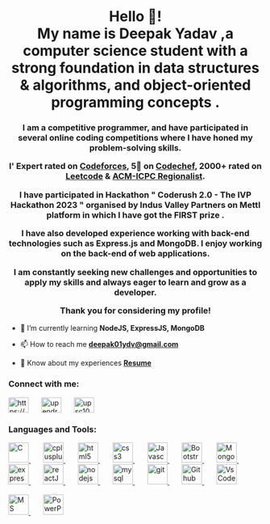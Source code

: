 <h1 align="center">Hello 👋! <br> My name is Deepak Yadav ,a computer science student with a strong foundation in data structures & algorithms, and object-oriented programming concepts .</h1>

<h3 align="center"> I am a competitive programmer, and have participated in several online coding competitions where I have honed my problem-solving skills.
 
  I' Expert rated on <a href="https://codeforces.com/profile/Deepakydv">Codeforces</a>, 5🌟 on <a href="https://www.codechef.com/users/yaddeepak">Codechef</a>, 2000+ rated on <a href="https://leetcode.com/aaddd/">Leetcode</a>  & <a href="https://drive.google.com/file/d/1kFHPhiSDMkiSxZX4oRhimH1QEx4a5Zwo/view?usp=sharing">ACM-ICPC Regionalist</a>.

I have participated in Hackathon " Coderush 2.0 - The IVP Hackathon 2023 " organised by Indus Valley Partners on Mettl platform in which I have got the FIRST prize .

I have also developed experience working with back-end technologies such as Express.js and MongoDB. I enjoy working on the back-end of web applications.

I am constantly seeking new challenges and opportunities to apply my skills and always eager to learn and grow as a developer.

Thank you for considering  my  profile!</h3>

<!-- <p align="left"> <img src="https://komarev.com/ghpvc/?username=upendra2001&label=Profile%20views&color=0e75b6&style=flat" alt="upendra2001" /> </p> -->

<!-- - 🔭 I’m currently working on Sentiment Analysis and <a href="https://social-media-app-by-upendra.vercel.app/" target="_blank">Social Media App</a> -->

- 🌱 I’m currently learning **NodeJS, ExpressJS, MongoDB**

- 📫 How to reach me **deepak01ydv@gmail.com**

- 📄 Know about my experiences <a href="https://drive.google.com/file/d/1LraxeiSxeAldEc5hfNp8Lw2Hsh08LlId/view?usp=sharing"><b>Resume</b></a>

<h3 align="left">Connect with me:</h3>
<p align="left">
<a href="https://www.linkedin.com/in/deepak-yadav-1272551a6/" target="blank"><img align="center" src="https://www.vectorlogo.zone/logos/linkedin/linkedin-icon.svg" alt="https://www.linkedin.com/in/upendrasc2001/" height="30" width="40" /></a>
&ensp;&ensp;&ensp;<a href="https://www.codechef.com/users/yaddeepak" target="blank"><img align="center" src="https://upload.wikimedia.org/wikipedia/en/thumb/7/7b/Codechef%28new%29_logo.svg/1920px-Codechef%28new%29_logo.svg.png" alt="upendrasc2001" height="30" width="40" /></a>
&ensp;&ensp;&ensp;<a href="https://leetcode.com/aaddd/" target="blank"><img align="center" src="https://upload.wikimedia.org/wikipedia/commons/1/19/LeetCode_logo_black.png" alt="upsc1002" height="30" width="40" /></a>
<!-- <a href="https://auth.geeksforgeeks.org/user/upendrasc2001" target="blank"><img align="center" src="https://upload.wikimedia.org/wikipedia/commons/4/43/GeeksforGeeks.svg" alt="upendrasc2001" height="30" width="40" /></a> -->
<!-- <a href="https://medium.com/@upendrasc2001" target="blank"><img align="center" src="https://upload.wikimedia.org/wikipedia/commons/0/0d/Medium_%28website%29_logo.svg" alt="https://medium.com/@upendrasc2001" height="30" width="40" /></a> -->
</p>

<h3 align="left">Languages and Tools:</h3>
<p align="left"> 
  <!-- C -->
  <a href="https://www.cprogramming.com/" target="_blank" rel="noreferrer"> 
    <img src="https://upload.wikimedia.org/wikipedia/commons/1/18/C_Programming_Language.svg" alt="C" width="40" height="40"/> </a> 
  &ensp;&ensp;&ensp;
  <!-- C++ -->
  <a href="https://www.w3schools.com/cpp/" target="_blank" rel="noreferrer"> 
    <img src="https://upload.wikimedia.org/wikipedia/commons/1/18/ISO_C%2B%2B_Logo.svg" alt="cplusplus" width="40" height="40"/> </a> 
  &ensp;&ensp;&ensp;
  <!-- HTML -->
  <a href="https://www.w3.org/html/" target="_blank" rel="noreferrer"> 
    <img src="https://www.vectorlogo.zone/logos/w3_html5/w3_html5-icon.svg" alt="html5" width="40" height="40"/> </a> 
  &ensp;&ensp;&ensp;
  <!-- CSS -->
  <a href="https://www.w3schools.com/css/" target="_blank" rel="noreferrer"> 
    <img src="https://www.vectorlogo.zone/logos/w3_css/w3_css-official.svg" alt="css3" width="40" height="40"/> </a> 
  &ensp;&ensp;&ensp;
  <!-- Javascript -->
  <a href="https://developer.mozilla.org/en-US/docs/Web/JavaScript" target="_blank" rel="noreferrer"> 
    <img src="https://upload.wikimedia.org/wikipedia/commons/b/ba/Javascript_badge.svg" alt="Javascript" width="40" height="40"/> </a> 
  &ensp;&ensp;&ensp;
  <!-- BootStrap -->
  <a href="https://getbootstrap.com" target="_blank" rel="noreferrer"> 
    <img src="https://www.vectorlogo.zone/logos/getbootstrap/getbootstrap-icon.svg" alt="Bootstrap" width="40" height="40"/> </a> 
  &ensp;&ensp;&ensp;
  <!-- MongoDB -->
  <a href="https://www.mongodb.com/" target="_blank" rel="noreferrer"> 
    <img src="https://www.vectorlogo.zone/logos/mongodb/mongodb-icon.svg" alt="MongoDB" width="40" height="40"/> </a> 
  &ensp;&ensp;&ensp;
  <!-- ExpressJS -->
  <a href="https://expressjs.com" target="_blank" rel="noreferrer"> 
  <img src="https://upload.wikimedia.org/wikipedia/commons/6/64/Expressjs.png" alt="expressJS" width="40" height="40"/> </a>
  &ensp;&ensp;&ensp;
  <!-- ReactJS -->
  <a href="https://reactnative.dev/" target="_blank" rel="noreferrer"> 
    <img src="https://reactnative.dev/img/header_logo.svg" alt="reactJS" width="40" height="40"/> </a> 
  &ensp;&ensp;&ensp;
  <!-- NodeJS -->
  <a href="https://nodejs.org" target="_blank" rel="noreferrer"> 
    <img src="https://upload.wikimedia.org/wikipedia/commons/d/d9/Node.js_logo.svg" alt="nodejs" width="40" height="40"/> </a> 
  &ensp;&ensp;&ensp;
  <!-- MySQL -->
  <a href="https://www.mysql.com/" target="_blank" rel="noreferrer"> 
    <img src="https://www.vectorlogo.zone/logos/mysql/mysql-official.svg" alt="mysql" width="40" height="40"/> </a> 
  &ensp;&ensp;&ensp;
  <!-- Git -->
  <a href="https://git-scm.com/" target="_blank" rel="noreferrer"> 
    <img src="https://www.vectorlogo.zone/logos/git-scm/git-scm-icon.svg" alt="git" width="40" height="40"/> </a> 
  &ensp;&ensp;&ensp;
  <!-- Github -->
  <a href="https://github.com/" target="_blank" rel="noreferrer"> 
    <img src="https://upload.wikimedia.org/wikipedia/commons/9/91/Octicons-mark-github.svg" alt="Github" width="40" height="40"/> </a> 
  &ensp;&ensp;&ensp;
  <!-- VsCode -->
  <a href="https://code.visualstudio.com/" target="_blank" rel="noreferrer"> 
    <img src="https://upload.wikimedia.org/wikipedia/commons/9/9a/Visual_Studio_Code_1.35_icon.svg" alt="VsCode" width="40" height="40"/> </a> 
  <br><br>
  <!-- MS word -->
  <a href="https://www.microsoft.com/en-ww/microsoft-365/word?market=af" target="_blank" rel="noreferrer"> 
    <img src="https://upload.wikimedia.org/wikipedia/commons/f/fd/Microsoft_Office_Word_%282019%E2%80%93present%29.svg" alt="MS Word" width="40" height="40"/> </a>
  &ensp;&ensp;&ensp;
  <!-- MS Powerpoint -->
  <a href="https://www.microsoft.com/en-in/microsoft-365/powerpoint" target="_blank" rel="noreferrer"> 
    <img src="https://upload.wikimedia.org/wikipedia/commons/0/0d/Microsoft_Office_PowerPoint_%282019%E2%80%93present%29.svg" alt="PowerPoint" width="40" height="40"/> </a> 
  
